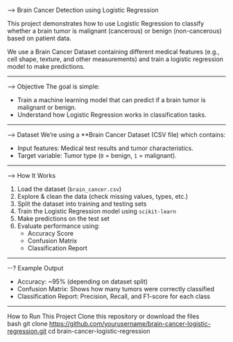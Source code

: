 --> Brain Cancer Detection using Logistic Regression

This project demonstrates how to use Logistic Regression to classify whether a brain tumor is malignant (cancerous) or benign (non-cancerous) based on patient data.

We use a Brain Cancer Dataset containing different medical features (e.g., cell shape, texture, and other measurements) and train a logistic regression model to make predictions.

---

--> Objective
The goal is simple:
- Train a machine learning model that can predict if a brain tumor is malignant or benign.
- Understand how Logistic Regression works in classification tasks.

---

--> Dataset
We’re using a **Brain Cancer Dataset (CSV file) which contains:
- Input features: Medical test results and tumor characteristics.
- Target variable: Tumor type (`0` = benign, `1` = malignant).

---



--> How It Works
1. Load the dataset (`brain_cancer.csv`)
2. Explore & clean the data (check missing values, types, etc.)
3. Split the dataset into training and testing sets
4. Train the Logistic Regression model using `scikit-learn`
5. Make predictions on the test set
6. Evaluate performance using:
   - Accuracy Score
   - Confusion Matrix
   - Classification Report

---

--? Example Output
- Accuracy: ~95% (depending on dataset split)
- Confusion Matrix: Shows how many tumors were correctly classified
- Classification Report: Precision, Recall, and F1-score for each class

---
 How to Run This Project
Clone this repository or download the files  
bash
   git clone https://github.com/yourusername/brain-cancer-logistic-regression.git
   cd brain-cancer-logistic-regression
